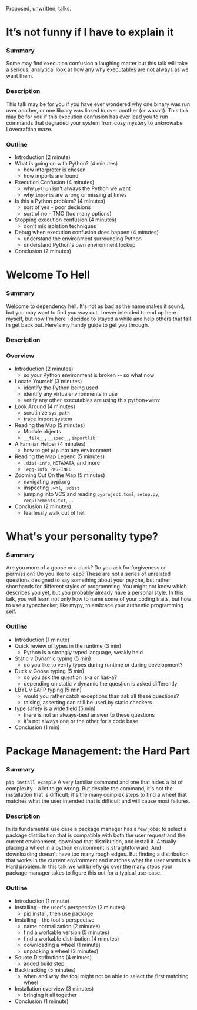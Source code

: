 Proposed, unwritten, talks.

# It’s not funny if I have to explain it

### Summary
Some may find execution confusion a laughing matter but this talk will take a serious, analytical look at how any why executables are not always as we want them.

### Description
This talk may be for you if you have ever wondered why one binary was run over another, or one library was linked to over another (or wasn’t). This talk may be for you if this execution confusion has ever lead you to run commands that degraded your system from cozy mystery to unknowabe Lovecraftian maze.

### Outline
* Introduction (2 minute)
* What is going on with Python? (4 minutes)
    * how interpreter is chosen
    * how imports are found
* Execution Confusion (4 minutes)
    * why `python` isn't always the Python we want
    * why `import`s are wrong or missing at times
* Is this a Python problem? (4 minutes)
    * sort of yes - poor decisions
    * sort of no - TMO (too many options)
* Stopping execution confusion (4 minutes)
    * don't mix isolation techniques
* Debug when execution confusion does happen (4 minutes)
    * understand the environment surrounding Python
    * understand Python's own environment lookup
* Conclusion (2 minutes)


# Welcome To Hell

### Summary
Welcome to dependency hell. It's not as bad as the name makes it sound, but you may want to find you way out. I never intended to end up here myself, but now I'm here I decided to stayed a while and help others that fall in get back out. Here's my handy guide to get you through.

### Description

### Overview
* Introduction (2 minutes)
  * so your Python environment is broken -- so what now
* Locate Yourself (3 minutes)
  * identify the Python being used
  * identify any virtualenvironments in use
  * verify any other executables are using this python+venv
* Look Around (4 minutes)
  * scrutinize `sys.path`
  * trace import system
* Reading the Map (5 minutes)
  * Module objects
  * `__file__`, `__spec__`, `importlib`
* A Familiar Helper (4 minutes)
  * how to get `pip` into any environment
* Reading the Map Legend (5 minutes)
  * `.dist-info`, `METADATA`, and more
  * `.egg-info`, `PKG-INFO`
* Zooming Out On the Map (5 minutes)
  * navigating pypi.org
  * inspecting `.whl`, `.sdist`
  * jumping into VCS and reading `pyproject.toml`, `setup.py`, `requirements.txt`, ...
* Conclusion (2 minutes)
  * fearlessly walk out of hell


# What's your personality type?

### Summary
Are you more of a goose or a duck? Do you ask for forgiveness or permission? Do you like to leap?
These are not a series of unrelated questions designed to say something about your psyche, but rather shorthands for different styles of programming. You might not know which describes you yet, but you probably already have a personal style.
In this talk, you will learn not only how to name some of your coding traits, but how to use a typechecker, like mypy, to embrace your authentic programming self.

### Outline
* Introduction (1 minute)
* Quick review of types in the runtime (3 min)
    * Python is a strongly typed language, weakly held
* Static v Dynamic typing (5 min)
    * do you like to verify types during runtime or during development?
* Duck v Goose typing (5 min)
    * do you ask the question is-a or has-a?
    * depending on static v dynamic the question is asked differently
* LBYL v EAFP typing (5 min)
    * would you rather catch exceptions than ask all these questions?
    * raising, asserting can still be used by static checkers
* type safety is a wide field (5 min)
    * there is not an always-best answer to these questions
    * it's not always one or the other for a code base
* Conclusion (1 min)


# Package Management: the Hard Part

### Summary
`pip install example`
A very familiar command and one that hides a lot of complexity - a lot to go wrong. But despite the command, it's not the installation that is difficult; it's the many complex steps to find a wheel that matches what the user intended that is difficult and will cause most failures.

### Description
In its fundamental use case a package manager has a few jobs: to select a package distribution that is compatible with both the user request and the current environment, download that distribution, and install it. Actually placing a wheel in a python environment is straightforward. And downloading doesn't have too many rough edges. But finding a distribution that works in the current environment and matches what the user wants is a Hard problem. In this talk we will briefly go over the many steps your package manager takes to figure this out for a typical use-case.

### Outline
* Introduction (1 minute)
* Installing - the user's perspective (2 minutes)
    * pip install, then use package
* Installing - the tool's perspective
    * name normalization (2 minutes)
    * find a workable version (5 minutes)
    * find a workable distribution (4 minutes)
    * downloading a wheel (1 minute)
    * unpacking a wheel (2 minutes)
* Source Distributions (4 minues)
    * added build step
* Backtracking (5 minutes)
    * when and why the tool might not be able to select the first matching wheel
* Installation overview (3 minutes)
    * bringing it all together
* Conclusion (1 miinute)
